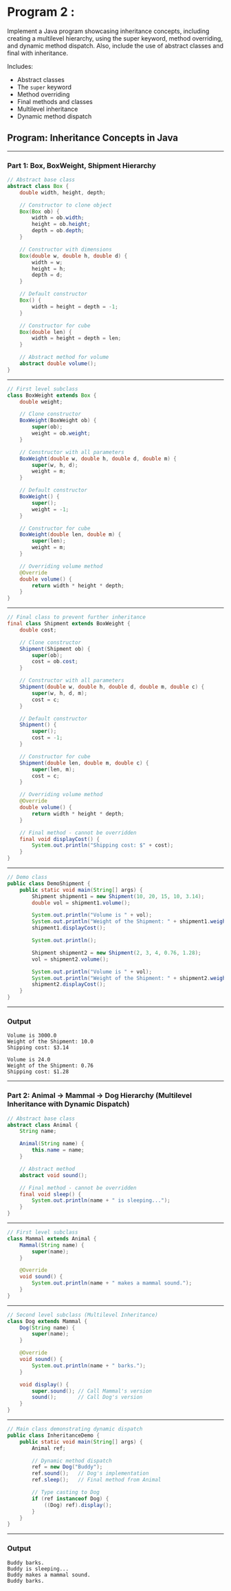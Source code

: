 # Program 2 :

Implement a Java program showcasing inheritance concepts, including creating a multilevel hierarchy, using the super keyword, method overriding, and dynamic method dispatch. Also, include the use of abstract classes and final with inheritance.

Includes:
- Abstract classes    
- The `super` keyword
- Method overriding
- Final methods and classes
- Multilevel inheritance
- Dynamic method dispatch

## Program: Inheritance Concepts in Java

---

### Part 1: Box, BoxWeight, Shipment Hierarchy

```java
// Abstract base class
abstract class Box {
    double width, height, depth;

    // Constructor to clone object
    Box(Box ob) {
        width = ob.width;
        height = ob.height;
        depth = ob.depth;
    }

    // Constructor with dimensions
    Box(double w, double h, double d) {
        width = w;
        height = h;
        depth = d;
    }

    // Default constructor
    Box() {
        width = height = depth = -1;
    }

    // Constructor for cube
    Box(double len) {
        width = height = depth = len;
    }

    // Abstract method for volume
    abstract double volume();
}
```

---

```java
// First level subclass
class BoxWeight extends Box {
    double weight;

    // Clone constructor
    BoxWeight(BoxWeight ob) {
        super(ob);
        weight = ob.weight;
    }

    // Constructor with all parameters
    BoxWeight(double w, double h, double d, double m) {
        super(w, h, d);
        weight = m;
    }

    // Default constructor
    BoxWeight() {
        super();
        weight = -1;
    }

    // Constructor for cube
    BoxWeight(double len, double m) {
        super(len);
        weight = m;
    }

    // Overriding volume method
    @Override
    double volume() {
        return width * height * depth;
    }
}
```

---

```java
// Final class to prevent further inheritance
final class Shipment extends BoxWeight {
    double cost;

    // Clone constructor
    Shipment(Shipment ob) {
        super(ob);
        cost = ob.cost;
    }

    // Constructor with all parameters
    Shipment(double w, double h, double d, double m, double c) {
        super(w, h, d, m);
        cost = c;
    }

    // Default constructor
    Shipment() {
        super();
        cost = -1;
    }

    // Constructor for cube
    Shipment(double len, double m, double c) {
        super(len, m);
        cost = c;
    }

    // Overriding volume method
    @Override
    double volume() {
        return width * height * depth;
    }

    // Final method - cannot be overridden
    final void displayCost() {
        System.out.println("Shipping cost: $" + cost);
    }
}
```

---

```java
// Demo class
public class DemoShipment {
    public static void main(String[] args) {
        Shipment shipment1 = new Shipment(10, 20, 15, 10, 3.14);
        double vol = shipment1.volume();

        System.out.println("Volume is " + vol);
        System.out.println("Weight of the Shipment: " + shipment1.weight);
        shipment1.displayCost();

        System.out.println();

        Shipment shipment2 = new Shipment(2, 3, 4, 0.76, 1.28);
        vol = shipment2.volume();

        System.out.println("Volume is " + vol);
        System.out.println("Weight of the Shipment: " + shipment2.weight);
        shipment2.displayCost();
    }
}
```

---

### Output

```
Volume is 3000.0
Weight of the Shipment: 10.0
Shipping cost: $3.14

Volume is 24.0
Weight of the Shipment: 0.76
Shipping cost: $1.28
```

---

### Part 2: Animal → Mammal → Dog Hierarchy (Multilevel Inheritance with Dynamic Dispatch)

```java
// Abstract base class
abstract class Animal {
    String name;

    Animal(String name) {
        this.name = name;
    }

    // Abstract method
    abstract void sound();

    // Final method - cannot be overridden
    final void sleep() {
        System.out.println(name + " is sleeping...");
    }
}
```

---

```java
// First level subclass
class Mammal extends Animal {
    Mammal(String name) {
        super(name);
    }

    @Override
    void sound() {
        System.out.println(name + " makes a mammal sound.");
    }
}
```

---

```java
// Second level subclass (Multilevel Inheritance)
class Dog extends Mammal {
    Dog(String name) {
        super(name);
    }

    @Override
    void sound() {
        System.out.println(name + " barks.");
    }

    void display() {
        super.sound(); // Call Mammal's version
        sound();       // Call Dog's version
    }
}
```

---

```java
// Main class demonstrating dynamic dispatch
public class InheritanceDemo {
    public static void main(String[] args) {
        Animal ref;

        // Dynamic method dispatch
        ref = new Dog("Buddy");
        ref.sound();   // Dog's implementation
        ref.sleep();   // Final method from Animal

        // Type casting to Dog
        if (ref instanceof Dog) {
            ((Dog) ref).display();
        }
    }
}
```

---

### Output

```
Buddy barks.
Buddy is sleeping...
Buddy makes a mammal sound.
Buddy barks.
```

